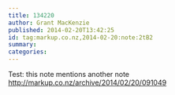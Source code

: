 ```yaml
---
title: 134220
author: Grant MacKenzie
published: 2014-02-20T13:42:25
id: tag:markup.co.nz,2014-02-20:note:2tB2
summary:
categories:
---
```


Test: this note mentions another note http://markup.co.nz/archive/2014/02/20/091049
